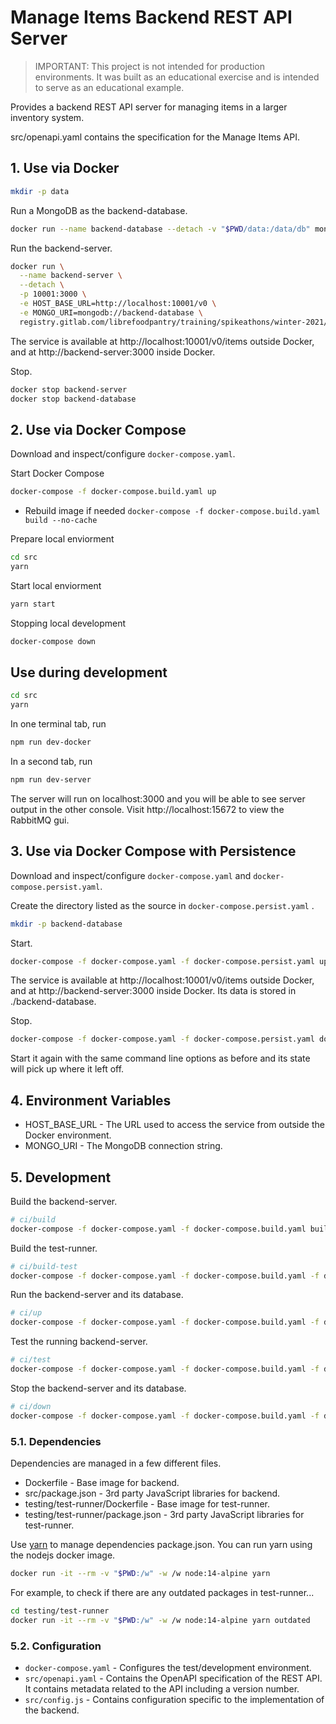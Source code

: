 # Manage Items Backend REST API Server

> IMPORTANT: This project is not intended for production environments.
> It was built as an educational exercise and is intended to serve as an educational
> example.

Provides a backend REST API server for managing items in a larger inventory system.

src/openapi.yaml contains the specification for the Manage Items API.

## 1. Use via Docker

```bash
mkdir -p data
```


Run a MongoDB as the backend-database.

```bash
docker run --name backend-database --detach -v "$PWD/data:/data/db" mongo:4
```

Run the backend-server.

```bash
docker run \
  --name backend-server \
  --detach \
  -p 10001:3000 \
  -e HOST_BASE_URL=http://localhost:10001/v0 \
  -e MONGO_URI=mongodb://backend-database \
  registry.gitlab.com/librefoodpantry/training/spikeathons/winter-2021/stoney-manage-items/backend:latest
```

The service is available at http://localhost:10001/v0/items outside Docker, and at http://backend-server:3000 inside Docker.

Stop.

```bash
docker stop backend-server
docker stop backend-database
```

## 2. Use via Docker Compose

Download and inspect/configure `docker-compose.yaml`.

Start Docker Compose

```bash
docker-compose -f docker-compose.build.yaml up
```

- Rebuild image if needed `docker-compose -f docker-compose.build.yaml build --no-cache`

Prepare local enviorment

```bash
cd src
yarn 
```

Start local enviorment
```bash
yarn start
```


Stopping local development

```bash
docker-compose down
```

## Use during development
  ```bash
  cd src
  yarn
  ```

  In one terminal tab, run
  ```bash
  npm run dev-docker
  ```
  
  In a second tab, run
  ```bash
  npm run dev-server
  ```

  The server will run on localhost:3000 and you will be able to see server output in the other console.
  Visit http://localhost:15672 to view the RabbitMQ gui. 

## 3. Use via Docker Compose with Persistence

Download and inspect/configure `docker-compose.yaml` and `docker-compose.persist.yaml`.

Create the directory listed as the source in `docker-compose.persist.yaml` .

```bash
mkdir -p backend-database
```

Start.

```bash
docker-compose -f docker-compose.yaml -f docker-compose.persist.yaml up --detach
```

The service is available at http://localhost:10001/v0/items outside Docker, and at http://backend-server:3000 inside Docker. Its data is stored in ./backend-database.


Stop.

```bash
docker-compose -f docker-compose.yaml -f docker-compose.persist.yaml down
```

Start it again with the same command line options as before and its state will pick up where it left off.


## 4. Environment Variables

* HOST_BASE_URL - The URL used to access the service from outside the Docker environment.
* MONGO_URI - The MongoDB connection string.

## 5. Development

Build the backend-server.

```bash
# ci/build
docker-compose -f docker-compose.yaml -f docker-compose.build.yaml build --pull backend-server
```

Build the test-runner.

```bash
# ci/build-test
docker-compose -f docker-compose.yaml -f docker-compose.build.yaml -f docker-compose.test.yaml build --pull test-runner
```

Run the backend-server and its database.

```bash
# ci/up
docker-compose -f docker-compose.yaml -f docker-compose.build.yaml -f docker-compose.test.yaml up --detach backend-server
```

Test the running backend-server.

```bash
# ci/test
docker-compose -f docker-compose.yaml -f docker-compose.build.yaml -f docker-compose.test.yaml run --rm test-runner
```

Stop the backend-server and its database.

```bash
# ci/down
docker-compose -f docker-compose.yaml -f docker-compose.build.yaml -f docker-compose.test.yaml down
```

### 5.1. Dependencies

Dependencies are managed in a few different files.

* Dockerfile - Base image for backend.
* src/package.json - 3rd party JavaScript libraries for backend.
* testing/test-runner/Dockerfile - Base image for test-runner.
* testing/test-runner/package.json - 3rd party JavaScript libraries for test-runner.

Use [yarn](https://yarnpkg.com/) to manage dependencies package.json. You can run yarn using the nodejs docker image.

```bash
docker run -it --rm -v "$PWD:/w" -w /w node:14-alpine yarn
```

For example, to check if there are any outdated packages in test-runner...

```bash
cd testing/test-runner
docker run -it --rm -v "$PWD:/w" -w /w node:14-alpine yarn outdated
```

### 5.2. Configuration

* `docker-compose.yaml` - Configures the test/development environment.
* `src/openapi.yaml` - Contains the OpenAPI specification of the REST API. It contains metadata related to the API including a version number.
* `src/config.js` - Contains configuration specific to the implementation of the backend.
